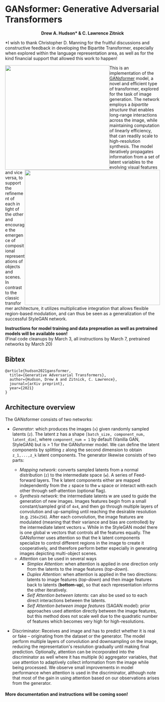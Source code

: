 # GANsformer: Generative Adversarial Transformers
<p align="center">
  <b>Drew A. Hudson* & C. Lawrence Zitnick</b></span>
</p>

*I wish to thank Christopher D. Manning for the fruitful discussions and constructive feedback in developing the Bipartite Transformer, especially when explored within the language representation area, as well as for the kind financial support that allowed this work to happen!

<div align="center">
  <img src="https://cs.stanford.edu/people/dorarad/image1.png" style="float:left" width="340px">
  <img src="https://cs.stanford.edu/people/dorarad/image3.png" style="float:right" width="440px">
</div>

This is an implementation of the [GANsformer](https://arxiv.org/pdf/2103.01209.pdf) model, a novel and efficient type of transformer, explored for the task of image generation. The network employs a _bipartite structure_ that enables long-range interactions across the image, while maintaining computation of linearly efficiency, that can readily scale to high-resolution synthesis. 
The model iteratively propagates information from a set of latent variables to the evolving visual features and vice versa, to support the refinement of each in light of the other and encourage the emergence of compositional representations of objects and scenes. 
In contrast to the classic transformer architecture, it utilizes multiplicative integration that allows flexible region-based modulation, and can thus be seen as a generalization of the successful StyleGAN network. 

**Instructions for model training and data prepreation as well as pretrained models will be available soon!**  
(Final code cleanups by March 3, all instructions by March 7, pretrained networks by March 20)

## Bibtex
```
@article{hudson2021gansformer,
  title={Generative Adversarial Transformers},
  author={Hudson, Drew A and Zitnick, C. Lawrence},
  journal={arXiv preprint},
  year={2021}
}
```

## Architecture overview

The GANsformer consists of two networks:
* *Generator*: which produces the images (`x`) given randomly sampled latents (`z`). The latent z has a shape `[batch_size, component_num, latent_dim]`, where `component_num = 1` by default (Vanilla GAN, StyleGAN) but is > 1 for the GANsformer model. We can define the latent components by splitting `z` along the second dimension to obtain `z_1,...,z_k` latent components. The generator likewise consists of two parts:
  * *Mapping network*: converts sampled latents from a normal distribution (`z`) to the intermediate space (`w`). A series of Feed-forward layers. The k latent components either are mapped independently from the `z` space to the `w` space or interact with each other through self-attention (optional flag).
  * *Synthesis network*: the intermediate latents w are used to guide the generation of new images. Images features begin from a small constant/sampled grid of `4x4`, and then go through multiple layers of convolution and up-sampling until reaching the desirable resolution (e.g. `256x256`). After each convolution, the image features are modulated (meaning that their variance and bias are controlled) by the intermediate latent vectors `w`. While in the StyleGAN model there is one global w vectors that controls all the features equally. The GANsformer uses attention so that the k latent components specialize to control different regions in the image to create it cooperatively, and therefore perform better especially in generating images depicting multi-object scenes.
  * *Attention* can be used in several ways
    * *Simplex Attention*: when attention is applied in one direction only from the latents to the image features (*top-down*).
    * *Duplex Attention*: when attention is applied in the two directions: latents to image features (*top-down*) and then image features back to latents (**bottom-up**), so that each representation informs the other iteratively.
    * *Self Attention between latents*: can also be used so to each direct interactions between the latents.
    * *Self Attention between image features* (SAGAN model): prior approaches used attention directly between the image features, but this method does not scale well due to the quadratic number of features which becomes very high for high-resolutions.
     
* Discriminator: Receives and image and has to predict whether it is real or fake – originating from the dataset or the generator. The model perform multiple layers of convolution and downsampling on the image, reducing the representation's resolution gradually until making final prediction. Optionally, attention can be incorporated into the discriminator as well where it has multiple (k) aggregator variables, that use attention to adaptively collect information from the image while being processed. We observe small improvements in model performance when attention is used in the discriminator, although note that most of the gain in using attention based on our observations arises from the generator.

#### More documentation and instructions will be coming soon!

